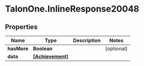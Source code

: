 # TalonOne.InlineResponse20048

## Properties

Name | Type | Description | Notes
------------ | ------------- | ------------- | -------------
**hasMore** | **Boolean** |  | [optional] 
**data** | [**[Achievement]**](Achievement.md) |  | 


